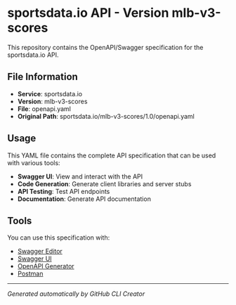 # sportsdata.io API - Version mlb-v3-scores

This repository contains the OpenAPI/Swagger specification for the sportsdata.io API.

## File Information

- **Service**: sportsdata.io
- **Version**: mlb-v3-scores
- **File**: openapi.yaml
- **Original Path**: sportsdata.io/mlb-v3-scores/1.0/openapi.yaml

## Usage

This YAML file contains the complete API specification that can be used with various tools:

- **Swagger UI**: View and interact with the API
- **Code Generation**: Generate client libraries and server stubs
- **API Testing**: Test API endpoints
- **Documentation**: Generate API documentation

## Tools

You can use this specification with:

- [Swagger Editor](https://editor.swagger.io/)
- [Swagger UI](https://swagger.io/tools/swagger-ui/)
- [OpenAPI Generator](https://openapi-generator.tech/)
- [Postman](https://www.postman.com/)

---

*Generated automatically by GitHub CLI Creator*
